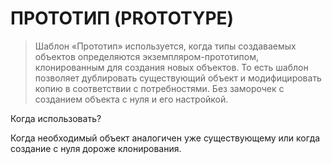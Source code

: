 # ПРОТОТИП (PROTOTYPE)

> Шаблон «Прототип» используется, когда типы создаваемых объектов 
> определяются экземпляром-прототипом, клонированным для создания
> новых объектов.
> То есть шаблон позволяет дублировать существующий объект и 
> модифицировать копию в соответствии с потребностями. Без заморочек
> с созданием объекта с нуля и его настройкой.

Когда использовать?

Когда необходимый объект аналогичен уже существующему или когда создание с нуля дороже клонирования.